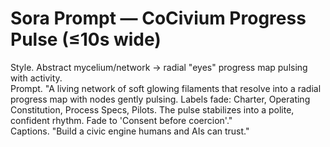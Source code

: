 # Sora Prompt — CoCivium Progress Pulse (≤10s wide)

Style. Abstract mycelium/network → radial "eyes" progress map pulsing with activity.  
Prompt. "A living network of soft glowing filaments that resolve into a radial progress map with nodes gently pulsing. Labels fade: Charter, Operating Constitution, Process Specs, Pilots. The pulse stabilizes into a polite, confident rhythm. Fade to 'Consent before coercion'."  
Captions. "Build a civic engine humans and AIs can trust."
